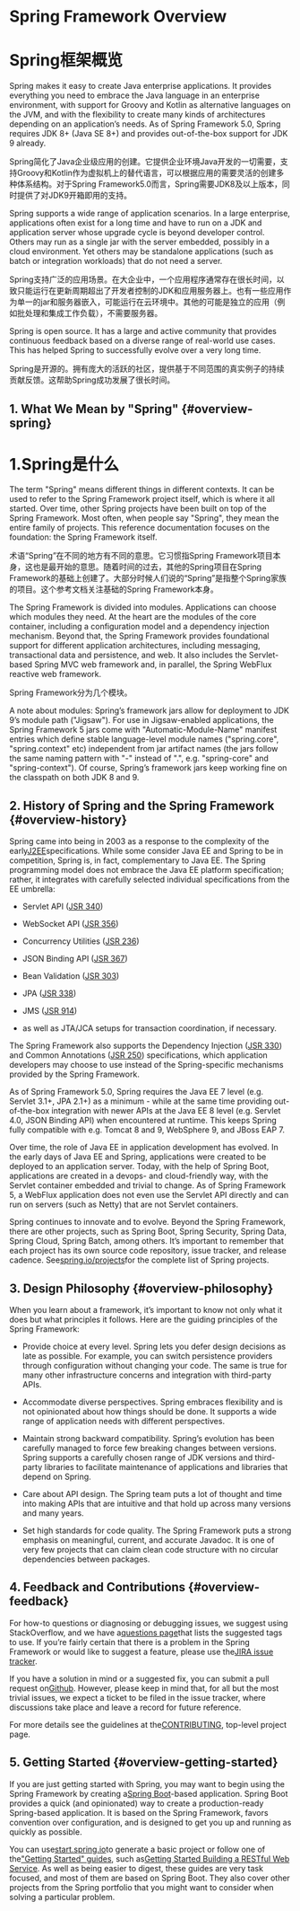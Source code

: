 # Spring Framework Overview

# Spring框架概览

Spring makes it easy to create Java enterprise applications. It provides everything you need to embrace the Java language in an enterprise environment, with support for Groovy and Kotlin as alternative languages on the JVM, and with the flexibility to create many kinds of architectures depending on an application’s needs. As of Spring Framework 5.0, Spring requires JDK 8+ \(Java SE 8+\) and provides out-of-the-box support for JDK 9 already.

Spring简化了Java企业级应用的创建。它提供企业环境Java开发的一切需要，支持Groovy和Kotlin作为虚拟机上的替代语言，可以根据应用的需要灵活的创建多种体系结构。对于Spring Framework5.0而言，Spring需要JDK8及以上版本，同时提供了对JDK9开箱即用的支持。

Spring supports a wide range of application scenarios. In a large enterprise, applications often exist for a long time and have to run on a JDK and application server whose upgrade cycle is beyond developer control. Others may run as a single jar with the server embedded, possibly in a cloud environment. Yet others may be standalone applications \(such as batch or integration workloads\) that do not need a server.

Spring支持广泛的应用场景。在大企业中，一个应用程序通常存在很长时间，以致只能运行在更新周期超出了开发者控制的JDK和应用服务器上。也有一些应用作为单一的jar和服务器嵌入，可能运行在云环境中。其他的可能是独立的应用（例如批处理和集成工作负载），不需要服务器。

Spring is open source. It has a large and active community that provides continuous feedback based on a diverse range of real-world use cases. This has helped Spring to successfully evolve over a very long time.

Spring是开源的。拥有庞大的活跃的社区，提供基于不同范围的真实例子的持续贡献反馈。这帮助Spring成功发展了很长时间。

## 1. What We Mean by "Spring" {#overview-spring}

# 1.Spring是什么

The term "Spring" means different things in different contexts. It can be used to refer to the Spring Framework project itself, which is where it all started. Over time, other Spring projects have been built on top of the Spring Framework. Most often, when people say "Spring", they mean the entire family of projects. This reference documentation focuses on the foundation: the Spring Framework itself.

术语“Spring”在不同的地方有不同的意思。它习惯指Spring Framework项目本身，这也是最开始的意思。随着时间的过去，其他的Spring项目在Spring Framework的基础上创建了。大部分时候人们说的“Spring”是指整个Spring家族的项目。这个参考文档关注基础的Spring Framework本身。

The Spring Framework is divided into modules. Applications can choose which modules they need. At the heart are the modules of the core container, including a configuration model and a dependency injection mechanism. Beyond that, the Spring Framework provides foundational support for different application architectures, including messaging, transactional data and persistence, and web. It also includes the Servlet-based Spring MVC web framework and, in parallel, the Spring WebFlux reactive web framework.

Spring Framework分为几个模块。

A note about modules: Spring’s framework jars allow for deployment to JDK 9’s module path \("Jigsaw"\). For use in Jigsaw-enabled applications, the Spring Framework 5 jars come with "Automatic-Module-Name" manifest entries which define stable language-level module names \("spring.core", "spring.context" etc\) independent from jar artifact names \(the jars follow the same naming pattern with "-" instead of ".", e.g. "spring-core" and "spring-context"\). Of course, Spring’s framework jars keep working fine on the classpath on both JDK 8 and 9.

## 2. History of Spring and the Spring Framework {#overview-history}

Spring came into being in 2003 as a response to the complexity of the early[J2EE](https://en.wikipedia.org/wiki/Java_Platform,_Enterprise_Edition)specifications. While some consider Java EE and Spring to be in competition, Spring is, in fact, complementary to Java EE. The Spring programming model does not embrace the Java EE platform specification; rather, it integrates with carefully selected individual specifications from the EE umbrella:

* Servlet API \([JSR 340](https://jcp.org/en/jsr/detail?id=340)\)

* WebSocket API \([JSR 356](https://www.jcp.org/en/jsr/detail?id=356)\)

* Concurrency Utilities \([JSR 236](https://www.jcp.org/en/jsr/detail?id=236)\)

* JSON Binding API \([JSR 367](https://jcp.org/en/jsr/detail?id=367)\)

* Bean Validation \([JSR 303](https://jcp.org/en/jsr/detail?id=303)\)

* JPA \([JSR 338](https://jcp.org/en/jsr/detail?id=338)\)

* JMS \([JSR 914](https://jcp.org/en/jsr/detail?id=914)\)

* as well as JTA/JCA setups for transaction coordination, if necessary.

The Spring Framework also supports the Dependency Injection \([JSR 330](https://www.jcp.org/en/jsr/detail?id=330)\) and Common Annotations \([JSR 250](https://jcp.org/en/jsr/detail?id=250)\) specifications, which application developers may choose to use instead of the Spring-specific mechanisms provided by the Spring Framework.

As of Spring Framework 5.0, Spring requires the Java EE 7 level \(e.g. Servlet 3.1+, JPA 2.1+\) as a minimum - while at the same time providing out-of-the-box integration with newer APIs at the Java EE 8 level \(e.g. Servlet 4.0, JSON Binding API\) when encountered at runtime. This keeps Spring fully compatible with e.g. Tomcat 8 and 9, WebSphere 9, and JBoss EAP 7.

Over time, the role of Java EE in application development has evolved. In the early days of Java EE and Spring, applications were created to be deployed to an application server. Today, with the help of Spring Boot, applications are created in a devops- and cloud-friendly way, with the Servlet container embedded and trivial to change. As of Spring Framework 5, a WebFlux application does not even use the Servlet API directly and can run on servers \(such as Netty\) that are not Servlet containers.

Spring continues to innovate and to evolve. Beyond the Spring Framework, there are other projects, such as Spring Boot, Spring Security, Spring Data, Spring Cloud, Spring Batch, among others. It’s important to remember that each project has its own source code repository, issue tracker, and release cadence. See[spring.io/projects](https://spring.io/projects)for the complete list of Spring projects.

## 3. Design Philosophy {#overview-philosophy}

When you learn about a framework, it’s important to know not only what it does but what principles it follows. Here are the guiding principles of the Spring Framework:

* Provide choice at every level. Spring lets you defer design decisions as late as possible. For example, you can switch persistence providers through configuration without changing your code. The same is true for many other infrastructure concerns and integration with third-party APIs.

* Accommodate diverse perspectives. Spring embraces flexibility and is not opinionated about how things should be done. It supports a wide range of application needs with different perspectives.

* Maintain strong backward compatibility. Spring’s evolution has been carefully managed to force few breaking changes between versions. Spring supports a carefully chosen range of JDK versions and third-party libraries to facilitate maintenance of applications and libraries that depend on Spring.

* Care about API design. The Spring team puts a lot of thought and time into making APIs that are intuitive and that hold up across many versions and many years.

* Set high standards for code quality. The Spring Framework puts a strong emphasis on meaningful, current, and accurate Javadoc. It is one of very few projects that can claim clean code structure with no circular dependencies between packages.

## 4. Feedback and Contributions {#overview-feedback}

For how-to questions or diagnosing or debugging issues, we suggest using StackOverflow, and we have a[questions page](https://spring.io/questions)that lists the suggested tags to use. If you’re fairly certain that there is a problem in the Spring Framework or would like to suggest a feature, please use the[JIRA issue tracker](https://jira.spring.io/browse/spr).

If you have a solution in mind or a suggested fix, you can submit a pull request on[Github](https://github.com/spring-projects/spring-framework). However, please keep in mind that, for all but the most trivial issues, we expect a ticket to be filed in the issue tracker, where discussions take place and leave a record for future reference.

For more details see the guidelines at the[CONTRIBUTING](https://github.com/spring-projects/spring-framework/blob/master/CONTRIBUTING.adoc), top-level project page.

## 5. Getting Started {#overview-getting-started}

If you are just getting started with Spring, you may want to begin using the Spring Framework by creating a[Spring Boot](https://projects.spring.io/spring-boot/)-based application. Spring Boot provides a quick \(and opinionated\) way to create a production-ready Spring-based application. It is based on the Spring Framework, favors convention over configuration, and is designed to get you up and running as quickly as possible.

You can use[start.spring.io](https://start.spring.io/)to generate a basic project or follow one of the["Getting Started" guides](https://spring.io/guides), such as[Getting Started Building a RESTful Web Service](https://spring.io/guides/gs/rest-service/). As well as being easier to digest, these guides are very task focused, and most of them are based on Spring Boot. They also cover other projects from the Spring portfolio that you might want to consider when solving a particular problem.

